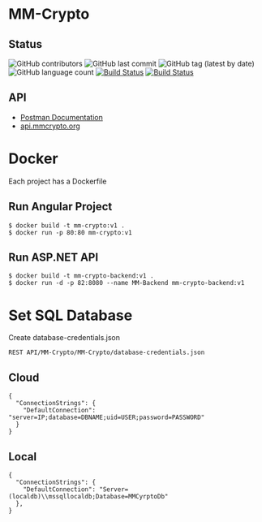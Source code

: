 # MM-Crypto

## Status
![GitHub contributors](https://img.shields.io/github/contributors/ElMoufid-Mohamed/MM-Crypto)
![GitHub last commit](https://img.shields.io/github/last-commit/ElMoufid-Mohamed/MM-Crypto)
![GitHub tag (latest by date)](https://img.shields.io/github/v/tag/ElMoufid-Mohamed/MM-Crypto)
![GitHub language count](https://img.shields.io/github/languages/count/ElMoufid-Mohamed/MM-Crypto)
[![Build Status](https://dev.azure.com/elmoufidmohamed/MM-Crypto/_apis/build/status/CI%20Pipeline?branchName=master)](https://dev.azure.com/elmoufidmohamed/MM-Crypto/_build/latest?definitionId=4&branchName=master)
[![Build Status](https://dev.azure.com/elmoufidmohamed/MM-Crypto/_apis/build/status/CD%20Pipeline?branchName=release)](https://dev.azure.com/elmoufidmohamed/MM-Crypto/_build/latest?definitionId=7&branchName=release)

## API
* [Postman Documentation](https://documenter.getpostman.com/view/11121025/Szf9V6zz?version=latest)
* [api.mmcrypto.org](http://api.mmcrypto.org/api/v1/assets)

# Docker
Each project has a Dockerfile

## Run Angular Project
```
$ docker build -t mm-crypto:v1 .
$ docker run -p 80:80 mm-crypto:v1
```
## Run ASP.NET API
```
$ docker build -t mm-crypto-backend:v1 .
$ docker run -d -p 82:8080 --name MM-Backend mm-crypto-backend:v1
```

# Set SQL Database
Create database-credentials.json
```
REST API/MM-Crypto/MM-Crypto/database-credentials.json
```
## Cloud

```
{
  "ConnectionStrings": {
    "DefaultConnection": "server=IP;database=DBNAME;uid=USER;password=PASSWORD"
  }
}
```
## Local
```
{
  "ConnectionStrings": {
    "DefaultConnection": "Server=(localdb)\\mssqllocaldb;Database=MMCyrptoDb"
  },
}
```

